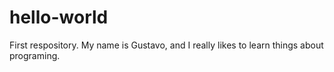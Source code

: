 # hello-world
First respository.
My name is Gustavo, and I really likes to learn things about programing.
